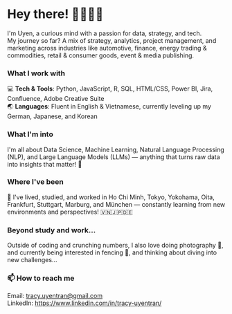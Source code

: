 # Hey there! 🌟🙋🏻‍♀️

I'm Uyen, a curious mind with a passion for data, strategy, and tech. </br>
My journey so far? A mix of strategy, analytics, project management, and marketing across industries like automotive, finance, energy trading & commodities, retail & consumer goods, event & media publishing.

### What I work with
💻 **Tech & Tools**: Python, JavaScript, R, SQL, HTML/CSS, Power BI, Jira, Confluence, Adobe Creative Suite </br>
🌏 **Languages**: Fluent in English & Vietnamese, currently leveling up my German, Japanese, and Korean

### What I'm into
I'm all about Data Science, Machine Learning, Natural Language Processing (NLP), and Large Language Models (LLMs) — anything that turns raw data into insights that matter! 🤖 

### Where I've been
🚀 I've lived, studied, and worked in Ho Chi Minh, Tokyo, Yokohama, Oita, Frankfurt, Stuttgart, Marburg, and München — constantly learning from new environments and perspectives! 🇻🇳🇯🇵🇩🇪 

### Beyond study and work...
Outside of coding and crunching numbers, I also love doing photography 📸, and currently being interested in fencing 🤺, and thinking about diving into new challenges...

### 📫 How to reach me
Email: tracy.uyentran@gmail.com </br>
LinkedIn: https://www.linkedin.com/in/tracy-uyentran/
